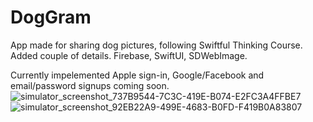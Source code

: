 # DogGram
App made for sharing dog pictures, following Swiftful Thinking Course. Added couple of details.      Firebase, SwiftUI, SDWebImage.

Currently impelemented Apple sign-in, Google/Facebook and email/password signups coming soon.
![simulator_screenshot_737B9544-7C3C-419E-B074-E2FC3A4FFBE7](https://github.com/gmekv/DogGram/assets/113336356/d61ed6e0-7ea9-4c2d-83e9-af2992430282)
![simulator_screenshot_92EB22A9-499E-4683-B0FD-F419B0A83807](https://github.com/gmekv/DogGram/assets/113336356/595bbeb1-c02d-45dc-a613-b0cf45bfa807)
